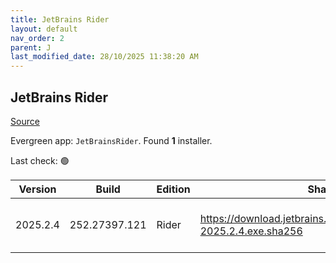 ```yaml
---
title: JetBrains Rider
layout: default
nav_order: 2
parent: J
last_modified_date: 28/10/2025 11:38:20 AM
---
```


## JetBrains Rider

[Source](https://www.jetbrains.com/)

Evergreen app: `JetBrainsRider`. Found **1** installer.

Last check: 🟢

| Version  | Build         | Edition | Sha256                                                                   | Date       | Size       | Type | URI                                                                                                                                    |
| -------- | ------------- | ------- | ------------------------------------------------------------------------ | ---------- | ---------- | ---- | -------------------------------------------------------------------------------------------------------------------------------------- |
| 2025.2.4 | 252.27397.121 | Rider   | https://download.jetbrains.com/rider/JetBrains.Rider-2025.2.4.exe.sha256 | 28/10/2025 | 1730542312 | exe  | [https://download.jetbrains.com/rider/JetBrains.Rider-2025.2.4.exe](https://download.jetbrains.com/rider/JetBrains.Rider-2025.2.4.exe) |
